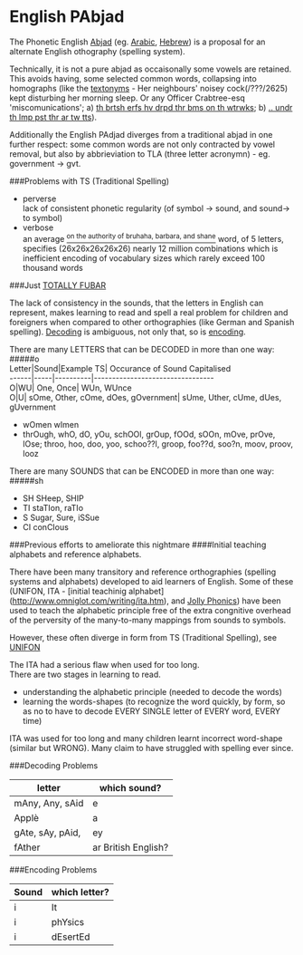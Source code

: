 English PAbjad
==============

The Phonetic English [Abjad](http://en.wikipedia.org/wiki/Abjad) (eg. [Arabic](http://en.wikipedia.org/wiki/Arabic_Alphabet), [Hebrew](http://en.wikipedia.org/wiki/Arabic_Alphabet)) is a proposal for an alternate English othography (spelling system).  

Technically, it is not a pure abjad as occaisonally some vowels are retained. This avoids having, some selected common words, collapsing into homographs (like the [textonyms](http://www.urbandictionary.com/define.php?term=textonym) - Her neighbours' noisey cock(/???/2625) kept disturbing her morning sleep. Or any Officer Crabtree-esq 'miscomunications'; a) [th brtsh erfs hv drpd thr bms on th wtrwks](http://www.youtube.com/watch?v=6DrAp5gzdqc); b) [.. undr th lmp pst thr ar tw tts](http://www.youtube.com/watch?v=zGNVU5ZjlgA)).  

Additionally the English PAdjad diverges from a traditional abjad in one further respect: some common words are not only contracted by vowel removal, but also by abbrieviation to TLA (three letter acronymn) - eg. government -> gvt.

###Problems with TS (Traditional Spelling)  
* perverse    
lack of consistent phonetic regularity (of symbol -> sound, and sound-> to symbol)  
* verbose   
 an average [<sup>on the authority of bruhaha, barbara, and shane</sup>](http://answers.yahoo.com/question/index?qid=20080526032554AAB28AF) word, of 5 letters, specifies (26x26x26x26x26) nearly 12 million combinations which is inefficient encoding of vocabulary sizes which rarely exceed 100 thousand words

###Just [TOTALLY FUBAR](http://en.wikipedia.org/wiki/FUBAR#FUBAR)

The lack of consistency in the sounds, that the letters in English can represent, makes learning to read and spell a real problem for children and foreigners when compared to other orthographies (like German and Spanish spelling).  [Decoding](#decoding) is ambiguous, not only that, so is [encoding](#encoding). 

There are many LETTERS that can be DECODED in more than one way:
#####o  
Letter|Sound|Example TS| Occurance of Sound Capitalised  
------|-----|----------|---------------------------------  
O|WU| One, Once| WUn, WUnce  
O|U| sOme, Other, cOme, dOes, gOvernment| sUme, Uther, cUme, dUes, gUvernment  
* wOmen wImen
* thrOugh, whO, dO, yOu, schOOl, grOup, fOOd, sOOn, mOve, prOve, lOse; throo, hoo, doo, yoo, schoo??l, groop, foo??d, soo?n, moov, proov, looz 

Τhere are many SOUNDS that can be ENCODED in more than one way:     
#####sh   
* SH SHeep, SHIP  
* TI staTIon, raTIo 
* S Sugar, Sure, iSSue 
* CI conCIous

###Previous efforts to ameliorate this nightmare
####Initial teaching alphabets and reference alphabets.

There have been many transitory and reference orthographies (spelling systems and alphabets) developed to aid learners of English. Some of these (UNIFON, ITA - [initial teachinig alphabet] (http://www.omniglot.com/writing/ita.htm), and [Jolly Phonics](http://jollylearning.co.uk/overview-about-jolly-phonics/)) have been used to teach the alphabetic principle free of the extra congnitive overhead of the perversity of the many-to-many mappings from sounds to symbols.

However, these often diverge in form from TS (Traditional Spelling), see [UNIFON](http://www.omniglot.com/conscripts/unifon.htm)



The ITA had a serious flaw when used for too long.  
There are two stages in learning to read.

* understanding the alphabetic principle (needed to decode the words)  
* learning the words-shapes (to recognize the word quickly, by form, so as no to have to decode EVERY SINGLE letter of EVERY word, EVERY time) 
 

ITA was used for too long and many children learnt incorrect word-shape (similar but WRONG). Many claim to have struggled with spelling ever since. 

<a name="decoding"></a>
###Decoding Problems

letter           |which sound? 
-----------------|---------
mAny, Any, sAid  	 |e
Applè            |a
gAte, sAy, pAid,   |ey
fAther           |ar British English?

<a name="encoding"></a>
###Encoding Problems

Sound | which letter?  
---------|-------
i     |It 	    
i     |phYsics 
i     |dEsertEd
